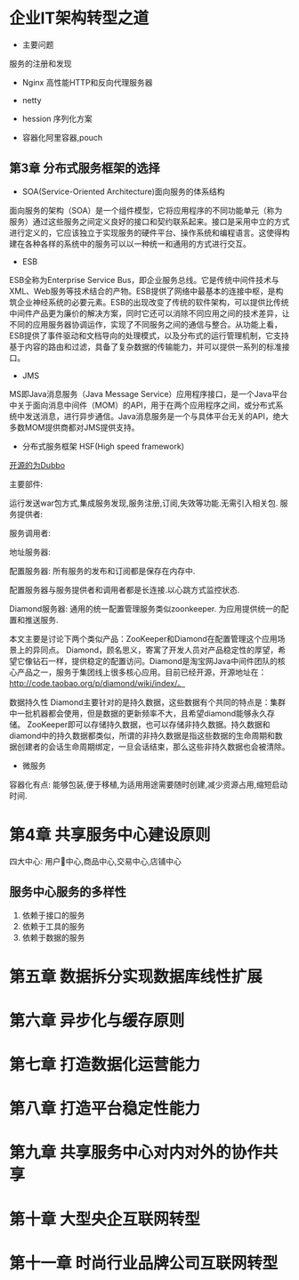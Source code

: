 # 企业IT架构转型之道

* 主要问题

服务的注册和发现

* Nginx 高性能HTTP和反向代理服务器

* netty
 
* hession 序列化方案

* 容器化阿里容器,pouch

## 第3章 分布式服务框架的选择

* SOA(Service-Oriented Architecture)面向服务的体系结构

面向服务的架构（SOA）是一个组件模型，它将应用程序的不同功能单元（称为服务）通过这些服务之间定义良好的接口和契约联系起来。接口是采用中立的方式进行定义的，它应该独立于实现服务的硬件平台、操作系统和编程语言。这使得构建在各种各样的系统中的服务可以以一种统一和通用的方式进行交互。

* ESB

ESB全称为Enterprise Service Bus，即企业服务总线。它是传统中间件技术与XML、Web服务等技术结合的产物。ESB提供了网络中最基本的连接中枢，是构筑企业神经系统的必要元素。ESB的出现改变了传统的软件架构，可以提供比传统中间件产品更为廉价的解决方案，同时它还可以消除不同应用之间的技术差异，让不同的应用服务器协调运作，实现了不同服务之间的通信与整合。从功能上看，ESB提供了事件驱动和文档导向的处理模式，以及分布式的运行管理机制，它支持基于内容的路由和过滤，具备了复杂数据的传输能力，并可以提供一系列的标准接口。

* JMS

MS即Java消息服务（Java Message Service）应用程序接口，是一个Java平台中关于面向消息中间件（MOM）的API，用于在两个应用程序之间，或分布式系统中发送消息，进行异步通信。Java消息服务是一个与具体平台无关的API，绝大多数MOM提供商都对JMS提供支持。

* 分布式服务框架 HSF(High speed framework)

[开源的为Dubbo](https://github.com/alibaba/dubbo)

主要部件:

运行发送war包方式,集成服务发现,服务注册,订阅,失效等功能.无需引入相关包.
服务提供者:

服务调用者:

地址服务器:

配置服务器:  所有服务的发布和订阅都是保存在内存中.

配置服务器与服务提供者和调用者都是长连接.以心跳方式监控状态.

Diamond服务器: 通用的统一配置管理服务类似zoonkeeper. 为应用提供统一的配置和推送服务.

本文主要是讨论下两个类似产品：ZooKeeper和Diamond在配置管理这个应用场景上的异同点。
Diamond，顾名思义，寄寓了开发人员对产品稳定性的厚望，希望它像钻石一样，提供稳定的配置访问。Diamond是淘宝网Java中间件团队的核心产品之一，服务于集团线上很多核心应用。目前已经开源，开源地址在：http://code.taobao.org/p/diamond/wiki/index/。

数据持久性
Diamond主要针对的是持久数据，这些数据有个共同的特点是：集群中一批机器都会使用，但是数据的更新频率不大，且希望diamond能够永久存储。
ZooKeeper即可以存储持久数据，也可以存储非持久数据。持久数据和diamond中的持久数据都类似，所谓的非持久数据是指这些数据的生命周期和数据创建者的会话生命周期绑定，一旦会话结束，那么这些非持久数据也会被清除。

* 微服务

容器化有点: 能够包装,便于移植,为适用用途需要随时创建,减少资源占用,缩短启动时间.

# 第4章  共享服务中心建设原则
四大中心:
用户中心,商品中心,交易中心,店铺中心


## 服务中心服务的多样性

1. 依赖于接口的服务
2. 依赖于工具的服务
3. 依赖于数据的服务





# 第五章 数据拆分实现数据库线性扩展
# 第六章 异步化与缓存原则
# 第七章 打造数据化运营能力
# 第八章 打造平台稳定性能力
# 第九章 共享服务中心对内对外的协作共享
# 第十章 大型央企互联网转型
# 第十一章 时尚行业品牌公司互联网转型
























